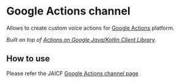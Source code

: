 # Google Actions channel

Allows to create custom voice actions for [Google Actions](https://developers.google.com/assistant) platform.

_Built on top of [Actions on Google Java/Kotlin Client Library](https://github.com/actions-on-google/actions-on-google-java)_.

## How to use

Please refer the JAICF [Google Actions channel page](https://help.jaicf.com/Google-Actions)
